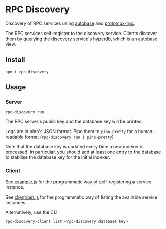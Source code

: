 # RPC Discovery

Discovery of RPC services using [autobase](https://github.com/holepunchto/autobase) and [protomux-rpc](https://github.com/holepunchto/protomux-rpc).

The RPC services self-register to the discovery service. Clients discover them by querying the discovery service's [hyperdb](https://github.com/holepunchto/hyperdb), which is an autobase view.

## Install

```
npm i rpc-discovery
```

## Usage

### Server

```
rpc-discovery run
```

The RPC server's public key and the database key will be printed.

Logs are in pino's JSON format. Pipe them to `pino-pretty` for a human-readable format (`rpc-discovery run | pino-pretty`)

Note that the database key is updated every time a new indexer is processed. In particular, you should add at least one entry to the database to stabilise the database key for the initial indexer.

### Client

See [example.js](example.js) for the programmatic way of self-registering a service instance.

See [client/bin.js](client/bin.js) for the programmatic way of listing the available service instances.

Alternatively, use the CLI:

```
rpc-discovery-client list <rpc-discovery database key>
```
